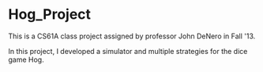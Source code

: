 Hog_Project
===========
This is a CS61A class project assigned by professor John DeNero in Fall '13.

In this project, I developed a simulator and multiple strategies for the dice game Hog.
